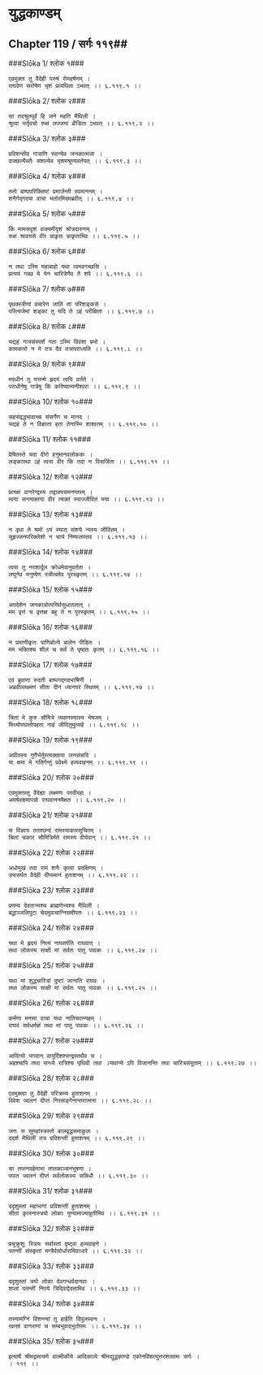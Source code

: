 युद्धकाण्डम्
===============================


## Chapter 119  / सर्गः ११९##


###Slōka 1/ श्लोक १###


    एवमुक्ता तु वैदेही परुषं रोमहर्षणम् ।
    राघवेण सरोषेण भृशं प्रव्यथिता ऽभवत् ।। ६.११९.१ ।।


###Slōka 2/ श्लोक २###


    सा तदश्रुतपूर्वं हि जने महति मैथिली ।
    श्रुत्वा भर्तृवचो रूक्षं लज्जया व्रीडिता ऽभवत् ।। ६.११९.२ ।।


###Slōka 3/ श्लोक ३###


    प्रविशन्तीव गात्राणि स्वान्येव जनकात्मजा ।
    वाक्छल्यैस्तैः सशल्येव भृशमश्रूण्यवर्तयत् ।। ६.११९.३ ।।


###Slōka 4/ श्लोक ४###


    ततो बाष्पपरिक्लिष्टं प्रमार्जन्ती स्वमाननम् ।
    शनैर्गद्गदया वाचा भर्तारमिदमब्रवीत् ।। ६.११९.४ ।।


###Slōka 5/ श्लोक ५###


    किं मामसदृशं वाक्यमीदृशं श्रोत्रदारुणम् ।
    रूक्षं श्रावयसे वीर प्राकृतः प्राकृतामिव ।। ६.११९.५ ।।


###Slōka 6/ श्लोक ६###


    न तथा ऽस्मि महाबाहो यथा त्वमवगच्छसि ।
    प्रत्ययं गच्छ मे येन चारित्रेणैव ते शपे ।। ६.११९.६ ।।


###Slōka 7/ श्लोक ७###


    पृथक्स्त्रीणां प्रचारेण जातिं तां परिशङ्कसे ।
    परित्यजेमां शङ्कां तु यदि ते ऽहं परीक्षिता ।। ६.११९.७ ।।


###Slōka 8/ श्लोक ८###


    यद्यहं गात्रसंस्पर्शं गता ऽस्मि विवशा प्रभो ।
    कामकारो न मे तत्र दैवं तत्रापराध्यति ।। ६.११९.८ ।।


###Slōka 9/ श्लोक ९###


    मदधीनं तु यत्तन्मे हृदयं त्वयि वर्तते ।
    पराधीनेषु गात्रेषु किं करिष्याम्यनीश्वरा ।। ६.११९.९ ।।


###Slōka 10/ श्लोक १०###


    सहसंवृद्धभावाच्च संसर्गेण च मानद ।
    यद्यहं ते न विज्ञाता हता तेनास्मि शाश्वतम् ।। ६.११९.१० ।।


###Slōka 11/ श्लोक ११###


    प्रेषितस्ते यदा वीरो हनुमानवलोककः ।
    लङ्कास्था ऽहं त्वया वीर किं तदा न विसर्जिता ।। ६.११९.११ ।।


###Slōka 12/ श्लोक १२###


    प्रत्यक्षं वानरेन्द्रस्य तद्वाक्यसमनन्तरम् ।
    त्वया सन्त्यक्तया वीर त्यक्तं स्याज्जीवितं मया ।। ६.११९.१२ ।।


###Slōka 13/ श्लोक १३###


    न वृथा ते श्रमो ऽयं स्यात् संशये न्यस्य जीवितम् ।
    सुहृज्जनपरिक्लेशो न चायं निष्फलस्तव ।। ६.११९.१३ ।।


###Slōka 14/ श्लोक १४###


    त्वया तु नरशार्दूल क्रोधमेवानुवर्तता ।
    लघुनेव मनुष्येण स्त्रीत्वमेव पुरस्कृतम् ।। ६.११९.१४ ।।


###Slōka 15/ श्लोक १५###


    अपदेशेन जनकान्नोत्पत्तिर्वसुधातलात् ।
    मम वृत्तं च वृत्तज्ञ बहु ते न पुरस्कृतम् ।। ६.११९.१५ ।।


###Slōka 16/ श्लोक १६###


    न प्रमाणीकृतः पाणिर्बाल्ये बालेन पीडितः ।
    मम भक्तिश्च शीलं च सर्वं ते पृष्ठतः कृतम् ।। ६.११९.१६ ।।


###Slōka 17/ श्लोक १७###


    एवं ब्रुवाणा रुदती बाष्पगद्गदभाषिणी ।
    अब्रवील्लक्ष्मणं सीता दीनं ध्यानपरं स्थितम् ।। ६.११९.१७ ।।


###Slōka 18/ श्लोक १८###


    चितां मे कुरु सौमित्रे व्यसनस्यास्य भेषजम् ।
    मिथ्योपघातोपहता नाहं जीवितुमुत्सहे ।। ६.११९.१८ ।।


###Slōka 19/ श्लोक १९###


    अप्रीतस्य गुणैर्भर्तुस्त्यक्ताया जनसंसदि ।
    या क्षमा मे गतिर्गन्तुं प्रवेक्ष्ये हव्यवाहनम् ।। ६.११९.१९ ।।


###Slōka 20/ श्लोक २०###


    एवमुक्तस्तु वैदेह्या लक्ष्मणः परवीरहा ।
    अमर्षवशमापन्नो राघवाननमैक्षत ।। ६.११९.२० ।।


###Slōka 21/ श्लोक २१###


    स विज्ञाय ततश्छन्दं रामस्याकारसूचितम् ।
    चितां चकार सौमित्रिर्मते रामस्य वीर्यवान् ।। ६.११९.२१ ।।


###Slōka 22/ श्लोक २२###


    अधोमुखं तदा रामं शनैः कृत्वा प्रदक्षिणम् ।
    उपासर्पत वैदेही दीप्यमानं हुताशनम् ।। ६.११९.२२ ।।


###Slōka 23/ श्लोक २३###


    प्रणम्य देवताभ्यश्च ब्राह्मणेभ्यश्च मैथिली ।
    बद्धाञ्जलिपुटा चेदमुवाचाग्निसमीपतः ।। ६.११९.२३ ।।


###Slōka 24/ श्लोक २४###


    यथा मे हृदयं नित्यं नापसर्पति राघवात् ।
    तथा लोकस्य साक्षी मां सर्वतः पातु पावकः ।। ६.११९.२४ ।।


###Slōka 25/ श्लोक २५###


    यथा मां शुद्धचारित्रां दुष्टां जानाति राघवः ।
    तथा लोकस्य साक्षी मां सर्वतः पातु पावकः ।। ६.११९.२५ ।।


###Slōka 26/ श्लोक २६###


    कर्मणा मनसा वाचा यथा नातिचराम्यहम् ।
    राघवं सर्वधर्मज्ञं तथा मां पातु पावकः ।। ६.११९.२६ ।।


###Slōka 27/ श्लोक २७###


    आदित्यो भगवान् वायुर्दिशश्चन्द्रस्तथैव च ।
    अहश्चापि तथा सन्ध्ये रात्रिश्च पृथिवी तथा ।यथान्ये ऽपि विजानन्ति तथा चारित्रसंयुताम् ।। ६.११९.२७ ।।


###Slōka 28/ श्लोक २८###


    एवमुक्त्वा तु वैदेही परिक्रम्य हुताशनम् ।
    विवेश ज्वलनं दीप्तं निस्सङ्गेनान्तरात्मना ।। ६.११९.२८ ।।


###Slōka 29/ श्लोक २९###


    जनः स सुमहांस्त्रस्तो बालवृद्धसमाकुलः ।
    ददर्श मैथिलीं तत्र प्रविशन्तीं हुताशनम् ।। ६.११९.२९ ।।


###Slōka 30/ श्लोक ३०###


    सा तप्तनवहेमाभा तप्तकाञ्चनभूषणा ।
    पपात ज्वलनं दीप्तं सर्वलोकस्य सन्निधौ ।। ६.११९.३० ।।


###Slōka 31/ श्लोक ३१###


    ददृशुस्तां महाभागां प्रविशन्तीं हुताशनम् ।
    सीतां कृत्स्नास्त्रयो लोकाः पुण्यामाज्याहुतीमिव ।। ६.११९.३१ ।।


###Slōka 32/ श्लोक ३२###


    प्रचुक्रुशुः स्त्रियः सर्वास्तां दृष्ट्वा हव्यवाहने ।
    पतन्तीं संस्कृतां मन्त्रैर्वसोर्धारामिवाध्वरे ।। ६.११९.३२ ।।


###Slōka 33/ श्लोक ३३###


    ददृशुस्तां त्रयो लोका देवगन्धर्वदानवाः ।
    शप्तां पतन्तीं निरये त्रिदिवाद्देवतामिव ।। ६.११९.३३ ।।


###Slōka 34/ श्लोक ३४###


    तस्यामग्निं विशन्त्यां तु हाहेति विपुलस्वनः ।
    रक्षसां वानराणां च सम्बभूवाद्भुतोपमः ।। ६.११९.३४ ।।


###Slōka 35/ श्लोक ३५###


    इत्यार्षे श्रीमद्रामायणे वाल्मीकीये आदिकाव्ये श्रीमद्युद्धकाण्डे एकोनविंशत्युत्तरशततमः सर्गः ।
    । ११९ ।।


